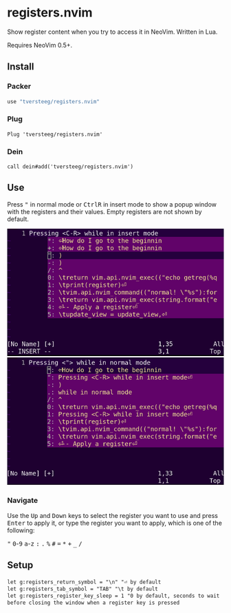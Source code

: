 # registers.nvim

Show register content when you try to access it in NeoVim. Written in Lua.

Requires NeoVim 0.5+.

## Install

### Packer

```lua
use "tversteeg/registers.nvim"
```

### Plug

```vim
Plug 'tversteeg/registers.nvim'
```

### Dein

```vim
call dein#add('tversteeg/registers.nvim')
```

## Use

Press <kbd>"</kbd> in normal mode or <kbd>Ctrl</kbd><kbd>R</kbd> in insert mode to show a popup window with the registers and their values.
Empty registers are not shown by default.

![insert](docs/insert.png?raw=true)
![normal](docs/normal.png?raw=true)

### Navigate

Use the <kbd>Up</kbd> and <kbd>Down</kbd> keys to select the register you want to use and press <kbd>Enter</kbd> to apply it, or type the register you want to apply, which is one of the following:

<kbd>"</kbd> <kbd>0</kbd>-<kbd>9</kbd> <kbd>a</kbd>-<kbd>z</kbd> <kbd>:</kbd> <kbd>.</kbd> <kbd>%</kbd> <kbd>#</kbd> <kbd>=</kbd> <kbd>*</kbd> <kbd>+</kbd> <kbd>_</kbd> <kbd>/</kbd> 

## Setup

```vim
let g:registers_return_symbol = "\n" "⏎ by default
let g:registers_tab_symbol = "TAB" "\t by default
let g:registers_register_key_sleep = 1 "0 by default, seconds to wait before closing the window when a register key is pressed
```
